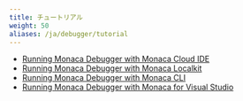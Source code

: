 ```yaml
---
title: チュートリアル
weight: 50
aliases: /ja/debugger/tutorial
---
```


- [Running Monaca Debugger with Monaca Cloud IDE](/ja/tutorials/monaca_ide/testing_debugging)
- [Running Monaca Debugger with Monaca Localkit](/ja/tutorials/monaca_localkit/testing_debugging)
- [Running Monaca Debugger with Monaca CLI](/ja/tutorials/monaca_cli/testing_debugging)
- [Running Monaca Debugger with Monaca for Visual Studio](/ja/tutorials/monaca_vs/testing_debugging)

